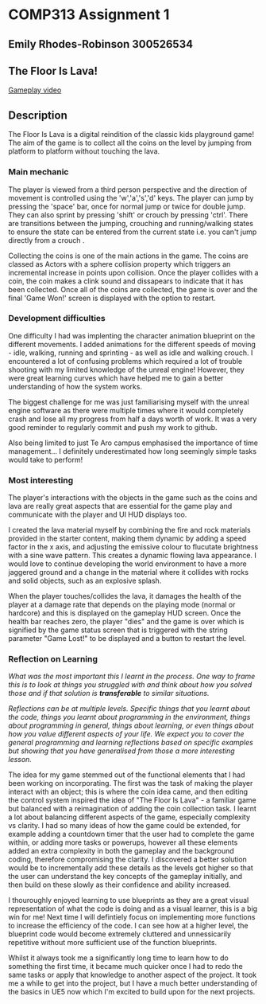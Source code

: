 # COMP313 Assignment 1 
## Emily Rhodes-Robinson 300526534

## The Floor Is Lava!

[Gameplay video](https://www.youtube.com/watch?v=WB6w7ovocpk)

## Description
The Floor Is Lava is a digital reindition of the classic kids playground game! The aim of the game is to collect all the coins on the level by jumping from platform to platform without touching the lava.


### Main mechanic
The player is viewed from a third person perspective and the direction of movement is controlled using the 'w','a','s','d' keys. The player can jump by pressing the 'space' bar, once for normal jump or twice for double jump. They can also sprint by pressing 'shift' or crouch by pressing 'ctrl'. There are transitions between the jumping, crouching and running/walking states to ensure the state can be entered from the current state i.e. you can't jump directly from a crouch .

Collecting the coins is one of the main actions in the game. The coins are classed as Actors with a sphere collision property which triggers an incremental increase in points upon collision. Once the player collides with a coin, the coin makes a clink sound and dissapears to indicate that it has been collected. Once all of the coins are collected, the game is over and the final 'Game Won!' screen is displayed with the option to restart.


### Development difficulties
One difficulty I had was implenting the character animation blueprint on the different movements. I added animations for the different speeds of moving - idle, walking, running and sprinting - as well as idle and walking crouch. I encountered a lot of confusing problems which required a lot of trouble shooting with my limited knowledge of the unreal engine! However, they were great learning curves which have helped me to gain a better understanding of how the system works.

The biggest challenge for me was just familiarising myself with the unreal engine software as there were multiple times where it would completely crash and lose all my progress from half a days worth of work. It was a very good reminder to regularly commit and push my work to github. 

Also being limited to just Te Aro campus emphasised the importance of time management... I definitely underestimated how long seemingly simple tasks would take to perform!


### Most interesting
The player's interactions with the objects in the game such as the coins and lava are really great aspects that are essential for the game play and communicate with the player and UI HUD displays too. 

I created the lava material myself by combining the fire and rock materials provided in the starter content, making them dynamic by adding a speed factor in the x axis, and adjusting the emissive colour to flucutate brightness with a sine wave pattern. This creates a dynamic flowing lava appearance. I would love to continue developing the world environment to have a more jaggered ground and a change in the material where it collides with rocks and solid objects, such as an explosive splash.

When the player touches/collides the lava, it damages the health of the player at a damage rate that depends on the playing mode (normal or hardcore) and this is displayed on the gameplay HUD screen. Once the health bar reaches zero, the player "dies" and the game is over which is signified by the game status screen that is triggered with the string parameter "Game Lost!" to be displayed and a button to restart the level.

### Reflection on Learning
_What was the most important this I learnt in the process.  One way to frame this is to look at things you struggled with and think about how you solved those and if that solution is **transferable** to similar situations._

_Reflections can be at multiple levels.  Specific things that you learnt about the code, things you learnt about programming in the environment, things about programming in general, things about learning, or even things about how you value different aspects of your life. We expect you to cover the general programming and learning reflections based on specific examples but showing that you have generalised from those a more interesting lesson._

The idea for my game stemmed out of the functional elements that I had been working on incorporating. The first was the task of making the player interact with an object; this is where the coin idea came, and then editing the control system  inspired the idea of "The Floor Is Lava" - a familiar game but balanced with a reimagination of adding the coin collection task. I learnt a lot about balancing different aspects of the game, especially complexity vs clarity. I had so many ideas of how the game could be extended, for example adding a countdown timer that the user had to complete the game within, or adding more tasks or powerups, however all these elements added an extra complexity in both the gameplay and the background coding, therefore compromising the clarity. I discovered a better solution would be to incrementally add these details as the levels got higher so that the user can understand the key concepts of the gameplay initially, and then build on these slowly as their confidence and ability increased.

I thouroughly enjoyed learning to use blueprints as they are a great visual representation of what the code is doing and as a visual learner, this is a big win for me! Next time I will defintiely focus on implementing more functions to increase the efficiency of the code. I can see how at a higher level, the blueprint code would become extremely cluttered and unnessicarily repetitive without more sufficient use of the function blueprints.

Whilst it always took me a significantly long time to learn how to do something the first time, it became much quicker once I had to redo the same tasks or apply that knowledge to another aspect of the project. It took me a while to get into the project, but I have a much better understanding of the basics in UE5 now which I'm excited to build upon for the next projects.
